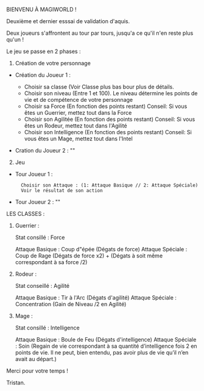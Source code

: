BIENVENU À MAGIWORLD !

Deuxième et dernier esssai de validation d'aquis.


Deux joueurs s'affrontent au tour par tours, jusqu'a ce qu'il n'en reste plus qu'un !

Le jeu se passe en 2 phases :


1) Création de votre personnage

- Création du Joueur 1 :

    - Choisir sa classe (Voir Classe plus bas bour plus de détails.
    - Choisir son niveau (Entre 1 et 100). Le niveau détermine les points de vie et de compétence de votre personnage
    - Choisir sa Force (En fonction des points restant) Conseil: Si vous êtes un Guerrier, mettez tout dans la Force
    - Choisir son Agilitée (En fonction des points restant) Conseil: Si vous êtes un Rodeur, mettez tout dans l'Agilité
    - Choisir son Intelligence (En fonction des points restant) Conseil: Si vous êtes un Mage, mettez tout dans l'Intel

- Cration du Joueur 2 :
    ""


2) Jeu

- Tour Joueur 1 :

        Choisir son Attaque : (1: Attaque Basique // 2: Attaque Spéciale)
        Voir le résultat de son action

- Tour Joueur 2 :
        ""





LES CLASSES :

1) Guerrier :

    Stat consillé : Force

    Attaque Basique : Coup d"épée (Dégats de force)
    Attaque Spéciale : Coup de Rage (Dégats de force x2) + (Dégats à soit même correspondant à sa force /2)



2) Rodeur :

    Stat conseillé : Agilité

    Attaque Basique : Tir à l'Arc (Dégats d'agilité)
    Attaque Spéciale : Concentration (Gain de Niveau /2 en Agilité)


3) Mage :

    Stat consillé : Intelligence

    Attaque Basique : Boule de Feu (Dégats d'intelligence)
    Attaque Spéciale : Soin (Regain de vie correspondant à sa quantité d’intelligence fois 2 en points de vie.
                             Il ne peut, bien entendu, pas avoir plus de vie qu’il n’en avait au départ.)


Merci pour votre temps !

Tristan.